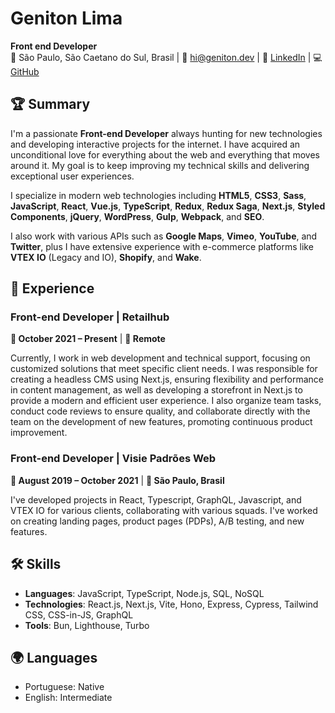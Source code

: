 # Geniton Lima

**Front end Developer**\
📍 São Paulo, São Caetano do Sul, Brasil | 📧 [hi@geniton.dev](mailto:hi@geniton.dev) | 🔗 [LinkedIn](https://www.linkedin.com/in/geniton/) | 💻 [GitHub](https://github.com/geniton)

## 🏆 Summary

I'm a passionate **Front-end Developer** always hunting for new technologies and developing interactive projects for the internet. I have acquired an unconditional love for everything about the web and everything that moves around it. My goal is to keep improving my technical skills and delivering exceptional user experiences.

I specialize in modern web technologies including **HTML5**, **CSS3**, **Sass**, **JavaScript**, **React**, **Vue.js**, **TypeScript**, **Redux**, **Redux Saga**, **Next.js**, **Styled Components**, **jQuery**, **WordPress**, **Gulp**, **Webpack**, and **SEO**. 

I also work with various APIs such as **Google Maps**, **Vimeo**, **YouTube**, and **Twitter**, plus I have extensive experience with e-commerce platforms like **VTEX IO** (Legacy and IO), **Shopify**, and **Wake**.

## 💼 Experience

### Front-end Developer | **Retailhub**
**📅 October 2021 – Present** | **📍 Remote**

Currently, I work in web development and technical support, focusing on customized solutions that meet specific client needs. I was responsible for creating a headless CMS using Next.js, ensuring flexibility and performance in content management, as well as developing a storefront in Next.js to provide a modern and efficient user experience. I also organize team tasks, conduct code reviews to ensure quality, and collaborate directly with the team on the development of new features, promoting continuous product improvement.

### Front-end Developer | **Visie Padrões Web**
**📅 August 2019 – October 2021** | **📍 São Paulo, Brasil**

I've developed projects in React, Typescript, GraphQL, Javascript, and VTEX IO for various clients, collaborating with various squads. I've worked on creating landing pages, product pages (PDPs), A/B testing, and new features.

## 🛠️ Skills

- **Languages**: JavaScript, TypeScript, Node.js, SQL, NoSQL
- **Technologies**: React.js, Next.js, Vite, Hono, Express, Cypress, Tailwind CSS, CSS-in-JS, GraphQL
- **Tools**: Bun, Lighthouse, Turbo

## 🌍 Languages
- Portuguese: Native
- English: Intermediate
